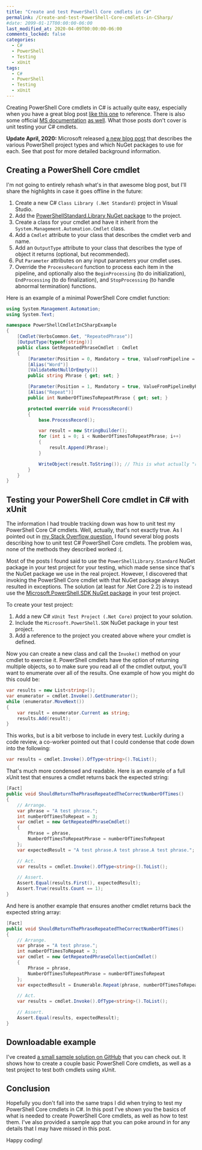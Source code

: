 ```yaml
---
title: "Create and test PowerShell Core cmdlets in C#"
permalink: /Create-and-test-PowerShell-Core-cmdlets-in-CSharp/
#date: 2099-01-17T00:00:00-06:00
last_modified_at: 2020-04-09T00:00:00-06:00
comments_locked: false
categories:
  - C#
  - PowerShell
  - Testing
  - xUnit
tags:
  - C#
  - PowerShell
  - Testing
  - xUnit
---
```


Creating PowerShell Core cmdlets in C# is actually quite easy, especially when you have a great blog post [like this one](https://www.red-gate.com/simple-talk/dotnet/net-development/using-c-to-create-powershell-cmdlets-the-basics/) to reference.
There is also some official [MS documentation](https://docs.microsoft.com/en-us/powershell/developer/cmdlet/how-to-write-a-simple-cmdlet) [as well](https://docs.microsoft.com/en-us/powershell/developer/module/how-to-write-a-powershell-binary-module).
What those posts don't cover is unit testing your C# cmdlets.

__Update April, 2020:__ Microsoft released [a new blog post](https://devblogs.microsoft.com/powershell/depending-on-the-right-powershell-nuget-package-in-your-net-project/) that describes the various PowerShell project types and which NuGet packages to use for each.
See that post for more detailed background information.

## Creating a PowerShell Core cmdlet

I'm not going to entirely rehash what's in that awesome blog post, but I'll share the highlights in case it goes offline in the future:

1. Create a new C# `Class Library (.Net Standard)` project in Visual Studio.
1. Add the [PowerShellStandard.Library NuGet package](https://www.nuget.org/packages/PowerShellStandard.Library/) to the project.
1. Create a class for your cmdlet and have it inherit from the `System.Management.Automation.Cmdlet` class.
1. Add a `Cmdlet` attribute to your class that describes the cmdlet verb and name.
1. Add an `OutputType` attribute to your class that describes the type of object it returns (optional, but recommended).
1. Put `Parameter` attributes on any input parameters your cmdlet uses.
1. Override the `ProcessRecord` function to process each item in the pipeline, and optionally also the `BeginProcessing` (to do initialization), `EndProcessing` (to do finalization), and `StopProcessing` (to handle abnormal termination) functions.

Here is an example of a minimal PowerShell Core cmdlet function:

```csharp
using System.Management.Automation;
using System.Text;

namespace PowerShellCmdletInCSharpExample
{
    [Cmdlet(VerbsCommon.Get, "RepeatedPhrase")]
    [OutputType(typeof(string))]
    public class GetRepeatedPhraseCmdlet : Cmdlet
    {
        [Parameter(Position = 0, Mandatory = true, ValueFromPipeline = true, ValueFromPipelineByPropertyName = true)]
        [Alias("Word")]
        [ValidateNotNullOrEmpty()]
        public string Phrase { get; set; }

        [Parameter(Position = 1, Mandatory = true, ValueFromPipelineByPropertyName = true)]
        [Alias("Repeat")]
        public int NumberOfTimesToRepeatPhrase { get; set; }

        protected override void ProcessRecord()
        {
            base.ProcessRecord();

            var result = new StringBuilder();
            for (int i = 0; i < NumberOfTimesToRepeatPhrase; i++)
            {
                result.Append(Phrase);
            }

            WriteObject(result.ToString()); // This is what actually "returns" output.
        }
    }
}
```

## Testing your PowerShell Core cmdlet in C# with xUnit

The information I had trouble tracking down was how to unit test my PowerShell Core C# cmdlets.
Well, actually, that's not exactly true.
As I pointed out in [my Stack Overflow question](https://stackoverflow.com/questions/56696574/how-to-unit-test-a-powershell-core-binary-cmdlet-in-c-sharp), I found several blog posts describing how to unit test C# PowerShell Core cmdlets. The problem was, none of the methods they described worked :(.

Most of the posts I found said to use the `PowerShellLibrary.Standard` NuGet package in your test project for your testing, which made sense since that's the NuGet package we use in the real project.
However, I discovered that invoking the PowerShell Core cmdlet with that NuGet package always resulted in exceptions.
The solution (at least for .Net Core 2.2) is to instead use the [Microsoft.PowerShell.SDK NuGet package](https://www.nuget.org/packages/Microsoft.PowerShell.SDK/) in your test project.

To create your test project:

1. Add a new C# `xUnit Test Project (.Net Core)` project to your solution.
1. Include the `Microsoft.PowerShell.SDK` NuGet package in your test project.
1. Add a reference to the project you created above where your cmdlet is defined.

Now you can create a new class and call the `Invoke()` method on your cmdlet to exercise it.
PowerShell cmdlets have the option of returning multiple objects, so to make sure you read all of the cmdlet output, you'll want to enumerate over all of the results.
One example of how you might do this could be:

```csharp
var results = new List<string>();
var enumerator = cmdlet.Invoke().GetEnumerator();
while (enumerator.MoveNext())
{
    var result = enumerator.Current as string;
    results.Add(result);
}
```

This works, but is a bit verbose to include in every test.
Luckily during a code review, a co-worker pointed out that I could condense that code down into the following:

```csharp
var results = cmdlet.Invoke().OfType<string>().ToList();
```

That's much more condensed and readable.
Here is an example of a full xUnit test that ensures a cmdlet returns back the expected string:

```csharp
[Fact]
public void ShouldReturnThePhraseRepeatedTheCorrectNumberOfTimes()
{
    // Arrange.
    var phrase = "A test phrase.";
    int numberOfTimesToRepeat = 3;
    var cmdlet = new GetRepeatedPhraseCmdlet()
    {
        Phrase = phrase,
        NumberOfTimesToRepeatPhrase = numberOfTimesToRepeat
    };
    var expectedResult = "A test phrase.A test phrase.A test phrase.";

    // Act.
    var results = cmdlet.Invoke().OfType<string>().ToList();

    // Assert.
    Assert.Equal(results.First(), expectedResult);
    Assert.True(results.Count == 1);
}
```

And here is another example that ensures another cmdlet returns back the expected string array:

```csharp
[Fact]
public void ShouldReturnThePhraseRepeatedTheCorrectNumberOfTimes()
{
    // Arrange.
    var phrase = "A test phrase.";
    int numberOfTimesToRepeat = 3;
    var cmdlet = new GetRepeatedPhraseCollectionCmdlet()
    {
        Phrase = phrase,
        NumberOfTimesToRepeatPhrase = numberOfTimesToRepeat
    };
    var expectedResult = Enumerable.Repeat(phrase, numberOfTimesToRepeat);

    // Act.
    var results = cmdlet.Invoke().OfType<string>().ToList();

    // Assert.
    Assert.Equal(results, expectedResult);
}
```

## Downloadable example

I've created [a small sample solution on GitHub](https://github.com/deadlydog/PowerShellCmdletInCSharpExample) that you can check out.
It shows how to create a couple basic PowerShell Core cmdlets, as well as a test project to test both cmdlets using xUnit.

## Conclusion

Hopefully you don't fall into the same traps I did when trying to test my PowerShell Core cmdlets in C#.
In this post I've shown you the basics of what is needed to create PowerShell Core cmdlets, as well as how to test them.
I've also provided a sample app that you can poke around in for any details that I may have missed in this post.

Happy coding!

